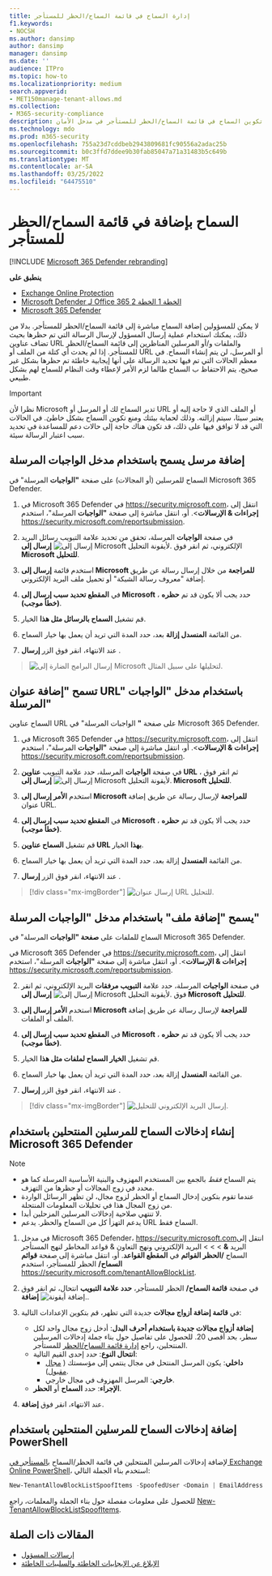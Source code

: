 ```yaml
---
title: إدارة السماح في قائمة السماح/الحظر للمستأجر
f1.keywords:
- NOCSH
ms.author: dansimp
author: dansimp
manager: dansimp
ms.date: ''
audience: ITPro
ms.topic: how-to
ms.localizationpriority: medium
search.appverid:
- MET150manage-tenant-allows.md
ms.collection:
- M365-security-compliance
description: يمكن للمسؤولين التعرف على كيفية تكوين السماح في قائمة السماح/الحظر للمستأجر في مدخل الأمان.
ms.technology: mdo
ms.prod: m365-security
ms.openlocfilehash: 755a23d7cddbeb2943809681fc90556a2adac25b
ms.sourcegitcommit: b0c3ffd7ddee9b30fab85047a71a31483b5c649b
ms.translationtype: MT
ms.contentlocale: ar-SA
ms.lasthandoff: 03/25/2022
ms.locfileid: "64475510"
---
```

# <a name="add-allows-in-the-tenant-allowblock-list"></a>السماح بإضافة في قائمة السماح/الحظر للمستأجر

[!INCLUDE [Microsoft 365 Defender rebranding](../includes/microsoft-defender-for-office.md)]

**ينطبق على**
- [Exchange Online Protection](exchange-online-protection-overview.md)
- [Microsoft Defender لـ Office 365 الخطة 1 الخطة 2](defender-for-office-365.md)
- [Microsoft 365 Defender](../defender/microsoft-365-defender.md)

لا يمكن للمسؤولين إضافة السماح مباشرة إلى قائمة السماح/الحظر للمستأجر. بدلا من ذلك، يمكنك استخدام عملية إرسال المسؤول لإرسال الرسالة التي تم حظرها بحيث تضاف عناوين URL والملفات و/أو المرسلين المناظرين إلى قائمة السماح/الحظر للمستأجر. إذا لم يحدث أي كتلة من الملف أو URL أو المرسل، لن يتم إنشاء السماح. في معظم الحالات التي تم فيها تحديد الرسالة على أنها إيجابية خاطئة تم حظرها بشكل غير صحيح، يتم الاحتفاظ ب السماح طالما لزم الأمر لإعطاء وقت النظام للسماح لهم بشكل طبيعي.

> [!IMPORTANT]
> نظرا لأن Microsoft تدير السماح لك أو المرسل أو URL أو الملف الذي لا حاجة إليه أو يعتبر سيئا، سيتم إزالته. وذلك لحماية بيئتك ومنع تكوين السماح بشكل خاطئ. في الحالات التي قد لا توافق فيها على ذلك، قد تكون هناك حاجة إلى حالات دعم للمساعدة في تحديد سبب اعتبار الرسالة سيئة.

## <a name="add-sender-allows-using-the-submissions-portal"></a>إضافة مرسل يسمح باستخدام مدخل الواجبات المرسلة 

السماح للمرسلين (أو المجالات) على صفحة **"الواجبات** المرسلة" في Microsoft 365 Defender. 

1. في Microsoft 365 Defender في <https://security.microsoft.com>، انتقل إلى **إجراءات & الإرسالات**\>. أو، انتقل مباشرة إلى صفحة **"الواجبات** المرسلة"، استخدم <https://security.microsoft.com/reportsubmission>.

2. في صفحة **الواجبات** المرسلة، تحقق من  تحديد علامة التبويب رسائل البريد الإلكتروني، ثم انقر فوق ![إرسال إلى Microsoft لأيقونة التحليل.](../../media/m365-cc-sc-create-icon.png) **إرسال إلى Microsoft للتحليل**.

3. استخدم قائمة **إرسال إلى Microsoft للمراجعة** من خلال إرسال رسالة عن طريق إضافة "معروف رسالة الشبكة" أو تحميل ملف البريد الإلكتروني. 

4. في **المقطع تحديد سبب إرسال إلى Microsoft** ، حدد يجب ألا يكون قد تم **حظره (خطأ موجب)**. 

5. قم تشغيل **السماح بالرسائل مثل هذا** الخيار. 

6. من القائمة **المنسدل إزالة** بعد، حدد المدة التي تريد أن يعمل بها خيار السماح.

7. عند الانتهاء، انقر فوق الزر **إرسال** .

> ![إرسال البرامج الضارة إلى Microsoft لتحليلها على سبيل المثال.](../../media/admin-submission-allow-messages.png)
## <a name="add-url-allows-using-the-submissions-portal"></a>تسمح "إضافة عنوان URL" باستخدام مدخل "الواجبات المرسلة"

السماح عناوين URL على صفحة **"** الواجبات المرسلة" في Microsoft 365 Defender.

1. في Microsoft 365 Defender في <https://security.microsoft.com>، انتقل إلى **إجراءات & الإرسالات**\>. أو، انتقل مباشرة إلى صفحة **"الواجبات** المرسلة"، استخدم <https://security.microsoft.com/reportsubmission>.

2. في صفحة **الواجبات** المرسلة، حدد علامة التبويب **عناوين URL** ، ثم انقر فوق ![إرسال إلى Microsoft لأيقونة التحليل.](../../media/m365-cc-sc-create-icon.png) **إرسال إلى Microsoft للتحليل**.

3. استخدم **الأمر إرسال إلى Microsoft للمراجعة** لإرسال رسالة عن طريق إضافة عنوان URL.

4. في **المقطع تحديد سبب إرسال إلى Microsoft** ، حدد يجب ألا يكون قد تم **حظره (خطأ موجب)**.

5. قم تشغيل **السماح عناوين URL بهذا** الخيار.

6. من القائمة **المنسدل** إزالة بعد، حدد المدة التي تريد أن يعمل بها خيار السماح.

7. عند الانتهاء، انقر فوق الزر **إرسال** .

> [!div class="mx-imgBorder"]
> ![إرسال عنوان URL للتحليل.](../../media/submit-url-for-analysis.png)
## <a name="add-file-allows-using-the-submissions-portal"></a>يسمح "إضافة ملف" باستخدام مدخل "الواجبات المرسلة"

السماح للملفات على **صفحة "الواجبات** المرسلة" في Microsoft 365 Defender.

في Microsoft 365 Defender في <https://security.microsoft.com>، انتقل إلى **إجراءات & الإرسالات**\>. أو، انتقل مباشرة إلى صفحة **"الواجبات** المرسلة"، استخدم <https://security.microsoft.com/reportsubmission>.

2. في صفحة **الواجبات** المرسلة، حدد علامة **التبويب مرفقات** البريد الإلكتروني، ثم انقر فوق ![إرسال إلى Microsoft لأيقونة التحليل.](../../media/m365-cc-sc-create-icon.png) **إرسال إلى Microsoft للتحليل**.

3. استخدم **الأمر إرسال إلى Microsoft للمراجعة** لإرسال رسالة عن طريق إضافة الملف أو الملفات.

4. في **المقطع تحديد سبب إرسال إلى Microsoft** ، حدد يجب ألا يكون قد تم **حظره (خطأ موجب)**.

5. قم تشغيل **الخيار السماح لملفات مثل هذا** الخيار.

6. من القائمة **المنسدل** إزالة بعد، حدد المدة التي تريد أن يعمل بها خيار السماح.

7. عند الانتهاء، انقر فوق الزر **إرسال** .

> [!div class="mx-imgBorder"]
> ![إرسال البريد الإلكتروني للتحليل.](../../media/submit-email-for-analysis.png)


## <a name="create-spoofed-sender-allow-entries-using-microsoft-365-defender"></a>إنشاء إدخالات السماح للمرسلين المنتحلين باستخدام Microsoft 365 Defender

> [!NOTE]
> 
> - يتم السماح _فقط_ بالجمع بين المستخدم المهزوف والبنية الأساسية المرسلة كما هو محدد في زوج المجالات أو حظرها من التهزف.
> - عندما تقوم بتكوين إدخال السماح أو الحظر لزوج مجال، لن تظهر الرسائل الواردة من زوج المجال هذا في تحليلات المعلومات المنتحلة.
> - لا تنتهي صلاحية إدخالات المرسلين المزحلين أبدا.
> - يدعم التهزأ كل من السماح والحظر. يدعم URL السماح فقط.

1. في مدخل Microsoft 365 Defender، <https://security.microsoft.com>انتقل إلى البريد **&** \>  \>  \> البريد الإلكتروني ونهج التعاون & قواعد المخاطر لنهج المستأجر السماح **/الحظر القوائم** في **المقطع القواعد**. أو، انتقل مباشرة إلى صفحة **قوائم السماح/** الحظر للمستأجر، استخدم <https://security.microsoft.com/tenantAllowBlockList>.

2. في صفحة **قائمة السماح/** الحظر للمستأجر، **حدد علامة التبويب** انتحال، ثم انقر فوق ![إضافة أيقونة.](../../media/m365-cc-sc-create-icon.png) **إضافة**.

3. في **قائمة إضافة أزواج مجالات** جديدة التي تظهر، قم بتكوين الإعدادات التالية:
   - **إضافة أزواج مجالات جديدة باستخدام أحرف البدل**: أدخل زوج مجال واحد لكل سطر، بحد أقصى 20. للحصول على تفاصيل حول بناء جملة إدخالات المرسلين المنتحلين، راجع [إدارة قائمة السماح/الحظر](tenant-allow-block-list.md) للمستأجر.
   - **انتحال النوع**: حدد إحدى القيم التالية:
     - **داخلي**: يكون المرسل المنتحل في مجال ينتمي إلى مؤسستك ( [مجال مقبول](/exchange/mail-flow-best-practices/manage-accepted-domains/manage-accepted-domains)).
     - **خارجي**: المرسل المهزوف في مجال خارجي.
   - **الإجراء**: حدد **السماح** أو **الحظر**.

4. عند الانتهاء، انقر فوق **إضافة**.

## <a name="add-spoofed-sender-allow-entries-using-powershell"></a>إضافة إدخالات السماح للمرسلين المنتحلين باستخدام PowerShell

لإضافة إدخالات المرسلين المنتحلين في قائمة الحظر/السماح [بالمستأجر في Exchange Online PowerShell](/exchange/connect-to-exchange-online-powershell)، استخدم بناء الجملة التالي:

```powershell
New-TenantAllowBlockListSpoofItems -SpoofedUser <Domain | EmailAddress | *> -SendingInfrastructure <Domain | IPAddress/24> -SpoofType <External | Internal> -Action <Allow | Block>
```

للحصول على معلومات مفصلة حول بناء الجملة والمعلمات، راجع [New-TenantAllowBlockListSpoofItems](/powershell/module/exchange/new-tenantallowblocklistspoofitems).

## <a name="related-articles"></a>المقالات ذات الصلة

- [إرسالات المسؤول](admin-submission.md)
- [الإبلاغ عن الإيجابيات الخاطئة والسلبيات الخاطئة](report-false-positives-and-false-negatives.md)
